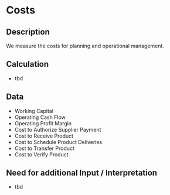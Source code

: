 # Costs

## Description
We measure the costs for planning and operational management.

## Calculation
* tbd

## Data
* Working Capital
* Operating Cash Flow
* Operating Profit Margin
* Cost to Authorize Supplier Payment
* Cost to Receive Product
* Cost to Schedule Product Deliveries
* Cost to Transfer Product
* Cost to Verify Product

## Need for additional Input / Interpretation
* tbd
